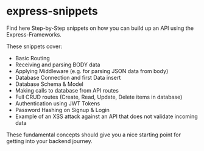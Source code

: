 # express-snippets

Find here Step-by-Step snippets on how you can build up an API using the Express-Frameworks.

These snippets cover:
- Basic Routing
- Receiving and parsing BODY data
- Applying Middleware (e.g. for parsing JSON data from body)
- Database Connection and first Data insert
- Database Schema & Model
- Making calls to database from API routes
- Full CRUD routes (Create, Read, Update, Delete items in database)
- Authentication using JWT Tokens
- Password Hashing on Signup & Login
- Example of an XSS attack against an API that does not validate incoming data

These fundamental concepts should give you a nice starting point for getting into your backend journey.
